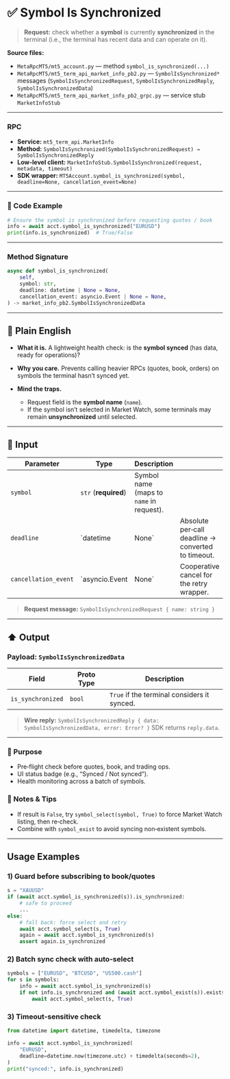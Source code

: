 # ✅ Symbol Is Synchronized

> **Request:** check whether a **symbol** is currently **synchronized** in the terminal (i.e., the terminal has recent data and can operate on it).

**Source files:**

* `MetaRpcMT5/mt5_account.py` — method `symbol_is_synchronized(...)`
* `MetaRpcMT5/mt5_term_api_market_info_pb2.py` — `SymbolIsSynchronized*` messages (`SymbolIsSynchronizedRequest`, `SymbolIsSynchronizedReply`, `SymbolIsSynchronizedData`)
* `MetaRpcMT5/mt5_term_api_market_info_pb2_grpc.py` — service stub `MarketInfoStub`

---

### RPC

* **Service:** `mt5_term_api.MarketInfo`
* **Method:** `SymbolIsSynchronized(SymbolIsSynchronizedRequest) → SymbolIsSynchronizedReply`
* **Low-level client:** `MarketInfoStub.SymbolIsSynchronized(request, metadata, timeout)`
* **SDK wrapper:** `MT5Account.symbol_is_synchronized(symbol, deadline=None, cancellation_event=None)`

---

### 🔗 Code Example

```python
# Ensure the symbol is synchronized before requesting quotes / book
info = await acct.symbol_is_synchronized("EURUSD")
print(info.is_synchronized)  # True/False
```

---

### Method Signature

```python
async def symbol_is_synchronized(
    self,
    symbol: str,
    deadline: datetime | None = None,
    cancellation_event: asyncio.Event | None = None,
) -> market_info_pb2.SymbolIsSynchronizedData
```

---

## 💬 Plain English

* **What it is.** A lightweight health check: is the **symbol synced** (has data, ready for operations)?
* **Why you care.** Prevents calling heavier RPCs (quotes, book, orders) on symbols the terminal hasn’t synced yet.
* **Mind the traps.**

  * Request field is the **symbol name** (`name`).
  * If the symbol isn’t selected in Market Watch, some terminals may remain **unsynchronized** until selected.

---

## 🔽 Input

| Parameter            | Type                 | Description                              |                                                    |   |
| -------------------- | -------------------- | ---------------------------------------- | -------------------------------------------------- | - |
| `symbol`             | `str` (**required**) | Symbol name (maps to `name` in request). |                                                    |   |
| `deadline`           | \`datetime           | None\`                                   | Absolute per‑call deadline → converted to timeout. |   |
| `cancellation_event` | \`asyncio.Event      | None\`                                   | Cooperative cancel for the retry wrapper.          |   |

> **Request message:** `SymbolIsSynchronizedRequest { name: string }`

---

## ⬆️ Output

### Payload: `SymbolIsSynchronizedData`

| Field             | Proto Type | Description                                 |
| ----------------- | ---------- | ------------------------------------------- |
| `is_synchronized` | `bool`     | `True` if the terminal considers it synced. |

> **Wire reply:** `SymbolIsSynchronizedReply { data: SymbolIsSynchronizedData, error: Error? }`
> SDK returns `reply.data`.

---

### 🎯 Purpose

* Pre‑flight check before quotes, book, and trading ops.
* UI status badge (e.g., “Synced / Not synced”).
* Health monitoring across a batch of symbols.

### 🧩 Notes & Tips

* If result is `False`, try `symbol_select(symbol, True)` to force Market Watch listing, then re‑check.
* Combine with `symbol_exist` to avoid syncing non‑existent symbols.

---

## Usage Examples

### 1) Guard before subscribing to book/quotes

```python
s = "XAUUSD"
if (await acct.symbol_is_synchronized(s)).is_synchronized:
    # safe to proceed
    ...
else:
    # fall back: force select and retry
    await acct.symbol_select(s, True)
    again = await acct.symbol_is_synchronized(s)
    assert again.is_synchronized
```

### 2) Batch sync check with auto‑select

```python
symbols = ["EURUSD", "BTCUSD", "US500.cash"]
for s in symbols:
    info = await acct.symbol_is_synchronized(s)
    if not info.is_synchronized and (await acct.symbol_exist(s)).exists:
        await acct.symbol_select(s, True)
```

### 3) Timeout‑sensitive check

```python
from datetime import datetime, timedelta, timezone

info = await acct.symbol_is_synchronized(
    "EURUSD",
    deadline=datetime.now(timezone.utc) + timedelta(seconds=2),
)
print("synced:", info.is_synchronized)
```
